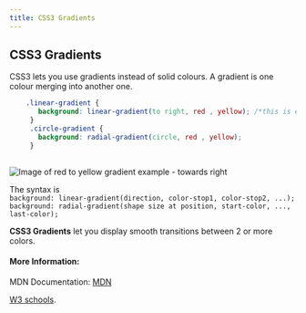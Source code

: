 ```yaml
---
title: CSS3 Gradients
---
```

## CSS3 Gradients

CSS3 lets you use gradients instead of solid colours. A gradient is one colour merging into another one. 

```css
    .linear-gradient { 
       background: linear-gradient(to right, red , yellow); /*this is example below*/
     }
     .circle-gradient { 
       background: radial-gradient(circle, red , yellow);
     }
   
```
![Image of red to yellow gradient example - towards right](https://ejke.github.io/else/linear_gradient.png)

The syntax is <br/>
`background: linear-gradient(direction, color-stop1, color-stop2, ...);`
`background: radial-gradient(shape size at position, start-color, ..., last-color);`

<b>CSS3 Gradients</b> let you display smooth transitions between 2 or more colors.

#### More Information:
<!-- Please add any articles you think might be helpful to read before writing the article -->
MDN Documentation: <a href='https://developer.mozilla.org/en-US/docs/Web/CSS/gradient' target='_blank' rel='nofollow'>MDN</a>

<a href='https://www.w3schools.com/css/css3_gradients.asp' target='_blank' rel='nofollow'>W3 schools</a>.
